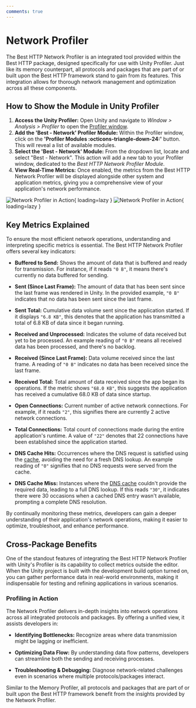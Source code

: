 ```yaml
---
comments: true
---
```


# Network Profiler

The Best HTTP Network Profiler is an integrated tool provided within the Best HTTP package, designed specifically for use with Unity Profiler. Just like its memory counterpart, all protocols and packages that are part of or built upon the Best HTTP framework stand to gain from its features. This integration allows for thorough network management and optimization across all these components.

## How to Show the Module in Unity Profiler

1. **Access the Unity Profiler:** Open Unity and navigate to *Window > Analysis > Profiler* to open the [Profiler window](https://docs.unity3d.com/Manual/ProfilerWindow.html).
2. **Add the 'Best - Network' Profiler Module:** Within the Profiler window, click on the **'Profiler Modules :octicons-triangle-down-24:'** button. This will reveal a list of available modules.
3. **Select the 'Best - Network' Module:** From the dropdown list, locate and select "Best - Network". This action will add a new tab to your Profiler window, dedicated to the *Best HTTP Network Profiler Module*.
4. **View Real-Time Metrics:** Once enabled, the metrics from the Best HTTP Network Profiler will be displayed alongside other system and application metrics, giving you a comprehensive view of your application's network performance.

![Network Profiler in Action](/assets/images/profiler/network-light.png#only-light){ loading=lazy }
![Network Profiler in Action](/assets/images/profiler/network-dark.png#only-dark){ loading=lazy }

## Key Metrics Explained

To ensure the most efficient network operations, understanding and interpreting specific metrics is essential. The Best HTTP Network Profiler offers several key indicators:

- **Buffered to Send:** Shows the amount of data that is buffered and ready for transmission. For instance, if it reads `"0 B"`, it means there's currently no data buffered for sending.

- **Sent (Since Last Frame):** The amount of data that has been sent since the last frame was rendered in Unity. In the provided example, `"0 B"` indicates that no data has been sent since the last frame.

- **Sent Total:** Cumulative data volume sent since the application started. If it displays `"6.8 KB"`, this denotes that the application has transmitted a total of 6.8 KB of data since it began running.

- **Received and Unprocessed:** Indicates the volume of data received but yet to be processed. An example reading of `"0 B"` means all received data has been processed, and there's no backlog.

- **Received (Since Last Frame):** Data volume received since the last frame. A reading of `"0 B"` indicates no data has been received since the last frame.

- **Received Total:** Total amount of data received since the app began its operations. If the metric shows `"68.0 KB"`, this suggests the application has received a cumulative 68.0 KB of data since startup.

- **Open Connections:** Current number of active network connections. For example, if it reads `"2"`, this signifies there are currently 2 active network connections.

- **Total Connections:** Total count of connections made during the entire application's runtime. A value of `"22"` denotes that 22 connections have been established since the application started.

- **DNS Cache Hits:** Occurrences where the DNS request is satisfied using the [cache](../DNS/dns-cache.md), avoiding the need for a fresh DNS lookup. An example reading of `"0"` signifies that no DNS requests were served from the cache.

- **DNS Cache Miss:** Instances where the [DNS cache](../DNS/dns-cache.md) couldn't provide the required data, leading to a full DNS lookup. If this reads `"30"`, it indicates there were 30 occasions when a cached DNS entry wasn't available, prompting a complete DNS resolution.

By continually monitoring these metrics, developers can gain a deeper understanding of their application's network operations, making it easier to optimize, troubleshoot, and enhance performance.

## Cross-Package Benefits

One of the standout features of integrating the Best HTTP Network Profiler with Unity's Profiler is its capability to collect metrics outside the editor. When the Unity project is built with the development build option turned on, you can gather performance data in real-world environments, making it indispensable for testing and refining applications in various scenarios.

### Profiling in Action

The Network Profiler delivers in-depth insights into network operations across all integrated protocols and packages. By offering a unified view, it assists developers in:

- **Identifying Bottlenecks:** Recognize areas where data transmission might be lagging or inefficient.
  
- **Optimizing Data Flow:** By understanding data flow patterns, developers can streamline both the sending and receiving processes.
  
- **Troubleshooting & Debugging:** Diagnose network-related challenges even in scenarios where multiple protocols/packages interact.

Similar to the Memory Profiler, all protocols and packages that are part of or built upon the Best HTTP framework benefit from the insights provided by the Network Profiler.
